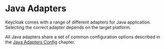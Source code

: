# Java Adapters

Keycloak comes with a range of different adapters for Java application. Selecting the correct adapter depends on the target platform.

All Java adapters share a set of common configuration options described in the [Java Adapters Config](https://wjw465150.gitbooks.io/keycloak-documentation/content/securing\_apps/topics/oidc/java/java-adapter-config.html#\_java\_adapter\_config) chapter.
